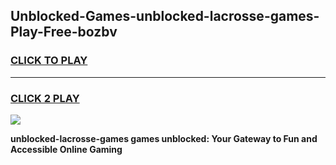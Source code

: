 
## Unblocked-Games-unblocked-lacrosse-games-Play-Free-bozbv
<h3>
<a href="https://premium76.site?title=unblocked-lacrosse-games&ref=20M">CLICK TO PLAY</a></h3>
<hr>

<h3>
<a href="https://premium76.site?title=unblocked-lacrosse-games&ref=20M">CLICK 2 PLAY</a>
  
</h3>

<a href="https://premium76.site?title=unblocked-lacrosse-games&ref=19M"><img src="https://clearcache.store/games.png"></a>


**unblocked-lacrosse-games games unblocked: Your Gateway to Fun and Accessible Online Gaming**
